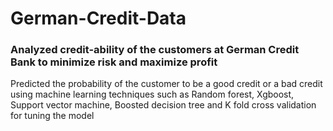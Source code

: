 # German-Credit-Data

### Analyzed credit-ability of the customers at German Credit Bank to minimize risk and maximize profit 

Predicted the probability of the customer to be a good credit or a bad credit using machine learning techniques such as Random forest, Xgboost, Support vector machine, Boosted decision tree and K fold cross validation for tuning the model

